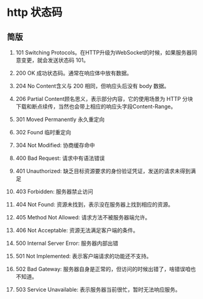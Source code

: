 # http 状态码

## 简版

1. 101 Switching Protocols。在HTTP升级为WebSocket的时候，如果服务器同意变更，就会发送状态码 101。

2. 200 OK 成功状态码。通常在响应体中放有数据。
3. 204 No Content含义与 200 相同，但响应头后没有 body 数据。
4. 206 Partial Content顾名思义，表示部分内容，它的使用场景为 HTTP 分块下载和断点续传，当然也会带上相应的响应头字段Content-Range。

5. 301 Moved Permanently 永久重定向
6. 302 Found 临时重定向
7. 304 Not Modified: 协商缓存命中

8. 400 Bad Request: 请求中有语法错误
9. 401 Unauthorized: 缺乏目标资源要求的身份验证凭证，发送的请求未得到满足
10. 403 Forbidden: 服务器禁止访问
11. 404 Not Found: 资源未找到，表示没在服务器上找到相应的资源。
12. 405 Method Not Allowed: 请求方法不被服务器端允许。
13. 406 Not Acceptable: 资源无法满足客户端的条件。

14. 500 Internal Server Error: 服务器内部出错
15. 501 Not Implemented: 表示客户端请求的功能还不支持。
16. 502 Bad Gateway: 服务器自身是正常的，但访问的时候出错了，啥错误咱也不知道。
17. 503 Service Unavailable: 表示服务器当前很忙，暂时无法响应服务。
